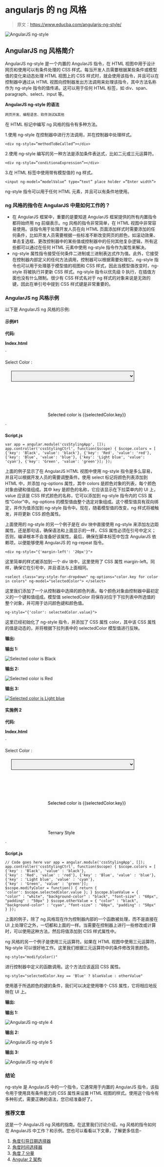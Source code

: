 # angularjs 的 ng 风格

> 原文：<https://www.educba.com/angularjs-ng-style/>

![AngularJS ng-style](img/57349cc65921b1bccc490d59eddd881e.png)



## AngularJS ng 风格简介

AngularJS ng-style 是一个内置的 AngularJS 指令，在 HTML 视图中用于设计网页和使用可以有条件处理的 CSS 样式。每当开发人员需要根据某些条件或模型值的变化来动态处理 HTML 视图上的 CSS 样式时，就会使用该指令，并且可以在控制器中通过从 HTML 视图向控制器发出方法调用来处理该指令，其中方法名称作为 ng-style 指令的值传递。这可以用于任何 HTML 标签，如 div、span、paragraph、select、input 等。

**AngularJS ng-style 的语法**

<small>网页开发、编程语言、软件测试&其他</small>

在 HTML 标记中编写 ng 风格的指令有多种方法。

1.使用 ng-style 在控制器中进行方法调用，并在控制器中处理样式。

`<div ng-style=”methodToBeCalled”></div>`

2.使用 ng-style 编写的另一种方法是添加条件表达式，比如二元或三元运算符。

`<div ng-style=”conditionaExpression”></div>`

3.在 HTML 标签中使用带有模型值的 ng 样式。

`<input ng-model=”modelValue” type=”text” place holder =”Enter width”>
`

ng-style 指令可以用于任何 HTML 元素，并且可以有条件地使用。

### ng 风格的指令在 AngularJS 中是如何工作的？

*   在 AngularJS 框架中，重要的是要知道 AngularJS 框架提供的所有内置指令都将始终用 ng 前缀表示。ng 风格的指令非常简单，在 HTML 视图中非常容易使用。该指令用于处理开发人员在向 HTML 页面添加样式时需要添加的任何条件，比如开发人员需要根据一些标准不断改变网页的颜色，如滚动效果、单击复选框、更改控制器中的某些值或控制器中的任何其他复杂逻辑，所有这些都可以通过在任何 HTML 元素中使用 ng-style 指令作为属性来解决。
*   ng-style 属性指令接受任何条件二进制或三进制表达式作为值。此外，它接受在控制器内部定义的任何方法调用，控制器可以根据需要处理它。ng-style 指令也可以用于处理基于模型值的视图和 CSS 样式，因此当模型值改变时，ng-style 将被执行并更新 CSS 样式。ng-style 指令以优先级 0 执行，在插值方面也没有什么限制。很少有 CSS 样式名对于 ng 样式的对象来说是无效的键，因此在单引号中提到 CSS 样式键是非常重要的。

### AngularJS ng 风格示例

以下是 AngularJS ng 风格的示例:

#### 示例#1

**代码:**

**Index.html**

`<!DOCTYPE html>
<html>
<head>
<style>
.defaultColor {
color: black;
font-weigth: bold;
margin: 20px 20px 20px 140px;
}
.any-style-for-dropdown {
margin: 20px;
width: 80%;
height: 35px;
line-height: 35px;
border: 1px solid black;
}
</style>
<script src="https://ajax.googleapis.com/ajax/libs/angularjs/1.3.15/angular.min.js"></script>
<script src="script.js"></script>
</head>
<body ng-app="cssStylingApp" ng-controller="cssStylingCtrl">
<div ng-style="{'margin-left': '20px'}">Select Color :</div>
<select class="any-style-for-dropdown"
ng-options="color.key for color in colors" ng-model="selectedColor">
</select>
<div class="defaultColor" ng-if="selectedColor" ng-style="{'color': selectedColor.value}">Selected color
is {{selectedColor.key}}</div>
</body>
</html>`

**Script.js**

`var app = angular.module('cssStylingApp', []);
app.controller('cssStylingCtrl', function($scope) {
$scope.colors = [
{'key': 'Black', 'value': 'black'},
{'key': 'Red', 'value': 'red'},
{'key': 'Blue', 'value': 'blue'},
{'key': 'Light blue', 'value': 'cyan'},
{'key': 'Green', 'value': 'green'}];
});`

上面的例子显示了在 AngularJS HTML 视图中使用 ng-style 指令是多么容易，并且可以根据开发人员的需要调整条件。使用 select 标记将颜色列表添加到 HTML 中，并添加 ng-options 属性，其中 colors 是颜色对象的列表，每个颜色对象由键和值组成。其中 key 是颜色的名称，它应该显示在下拉菜单内的 UI 上，value 应该是 CSS 样式颜色的名称，它可以添加到 ng-style 指令内的 CSS 属性“Color”中。ng-options 的模型值由整个选定对象组成。这个模型值具有双向绑定，并作为值添加到 ng-style 指令中。现在，随着模型值的改变，ng 样式将被触发，并将更新 CSS 颜色属性。

上面使用的 ng-style 的另一个例子是在 div 块中直接使用 ng-style 来添加左边距属性。还是那句话，确保语法和上面显示的一样，CSS 属性必须在引号中定义；否则，编译根本不会准备好该属性。最后，确保在脚本标签中包含 AngularJS 依赖项，以便能够使用 AngularJS 的 ng-repeat 指令。

`<div ng-style="{'margin-left': '20px'}">`

这里简单的样式被添加到一个 div 块中，这里使用了 CSS 属性 margin-left。同样，确保它在引号中，并且语法与上面相同。

`<select class="any-style-for-dropdown"
ng-options="color.key for color in colors" ng-model="selectedColor">
</select>`

这里我们添加了一个从控制器中选择的颜色列表。每个颜色对象由控制器中最初定义的一个键和值组成。模型值 selectedColor 将保存对应于下拉列表中所选值的整个对象，并可用于访问颜色键和颜色值。

`ng-style="{'color': selectedColor.value}">`

这里已经初始化了 ng-style 指令，并添加了 CSS 属性 color，其中该 CSS 属性的值是动态的，并将根据下拉列表中的 selectedColor 模型值进行反映。

**输出:**

**输出 1:**

![Selected color is Black](img/47faa57b815626b12b4520abca6f5e1a.png)



**输出 2:**

![Selected color is Red](img/6591287fb1163573732e6c5f55208279.png)



**输出 3:**

<u>![Selected color is Light blue](img/c764f6c7776ad74cd2550ded7da8e092.png)

</u> 

#### 实施例 2

**代码:**

**Index.html**

`<!DOCTYPE html>
<html>
<head>
<style>
.defaultColor {
margin-top: 80px;
}
.any-style-for-dropdown {
margin: 20px;
width: 80%;
height: 35px;
line-height: 35px;
border: 1px solid black;
}
</style>
<script src="https://ajax.googleapis.com/ajax/libs/angularjs/1.3.15/angular.min.js"></script>
<script src="script.js"></script>
</head>
<body ng-app="cssStylingApp" ng-controller="cssStylingCtrl">
<div>Select Color :</div>
<select class="any-style-for-dropdown"
ng-options="color.key for color in colors" ng-model="selectedColor">
</select>
<div class="defaultColor" ng-if="selectedColor" ng-style="modifyColor()">Selected color
is {{selectedColor.key}}</div>
<div class="defaultColor" ng-style="selectedColor.key == 'Blue' ? blueValue :
otherValue">Ternary Style
</div>
</body>
</html>`

**Script.js**

`// Code goes here
var app = angular.module('cssStylingApp', []);
app.controller('cssStylingCtrl', function($scope) {
$scope.colors = [
{'key' : 'Black', 'value' : 'black'},
{'key' : 'Red', 'value' : 'red'},
{'key' : 'Blue', 'value' : 'blue'},
{'key' : 'Light blue', 'value' : 'cyan'},
{'key' : 'Green', 'value' : 'green'}];
$scope.modifyColor = function() {
return {
'color': $scope.selectedColor.value
};
}
$scope.blueValue = {
"color" : "white",
"background-color" : "black",
"font-size" : "60px",
"padding" : "50px"
}
$scope.otherValue = {
"color" : "black",
"background-color" : "cyan",
"font-size" : "60px",
"padding" : "50px"
}
});`

上面的例子，除了 ng 风格现在作为控制器内部的一个函数被处理，而不是直接在 UI 上处理它之外，一切都和上面的一样。当需要在控制器上进行一些修改或计算时，可以使用这种方法，然后将值添加到 CSS 样式属性中。

ng 风格的另一个例子是使用三元运算符。如果在 HTML 视图中使用三元运算符，Ng-style 可以很好地工作。这里我们根据三元运算符中的条件修改背景颜色。

`ng-style="modifyColor()"`

进行控制器中定义的函数调用。这个方法应该返回 CSS 属性。

`ng-style="selectedColor.key == 'Blue' ? blueValue :
otherValue"`

使用基于所选颜色的键的条件，我们可以决定使用哪个 CSS 属性，它将相应地反映在 UI 上。

**输出:**

**输出 1:**

![AngularJS ng-style 4](img/8544788a6a4baf0c19cddfd833afdb15.png)



**输出 2:**

![AngularJS ng-style 5](img/f56e83305633d90d5c4aebd898ba182b.png)



**输出 3:**

![AngularJS ng-style 6](img/965c3106b92505528254d54dd0ad70f4.png)



### 结论

ng-style 是 AngularJS 中的一个指令，它通常用于内置的 AngularJS 指令，该指令用于使用具有条件能力的 CSS 属性来设置 HTML 视图的样式。使用这个指令有多种形式，需要正确的语法，您已经准备好了。

### 推荐文章

这是一个 AngularJS ng 风格的指南。在这里我们讨论介绍，ng 风格的指令如何在 AngularJS 中工作？和示例。您也可以看看以下文章，了解更多信息–

1.  [角度引导日期选择器](https://www.educba.com/angular-bootstrap-datepicker/)
2.  [角度时间选择器](https://www.educba.com/angular-time-picker/)
3.  [角度 7 分量](https://www.educba.com/angular-7-components/)
4.  [Angular 2 架构](https://www.educba.com/angular-2-architecture/)





